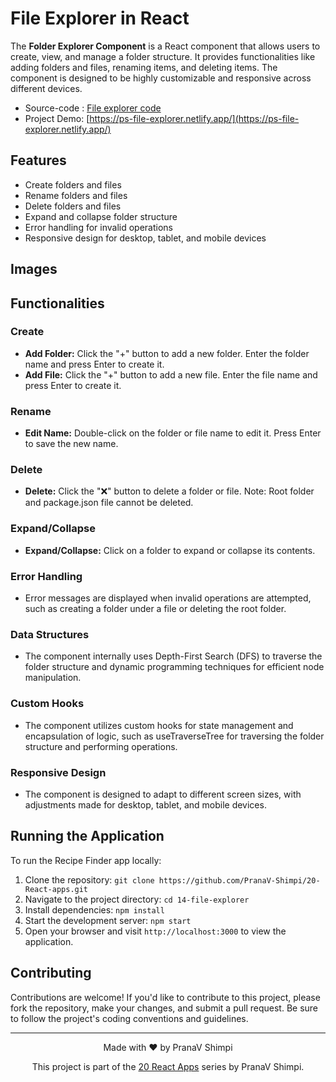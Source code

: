 # File Explorer in React

The **Folder Explorer Component** is a React component that allows users to create, view, and manage a folder structure. It provides functionalities like adding folders and files, renaming items, and deleting items. The component is designed to be highly customizable and responsive across different devices.

- Source-code : [File explorer code](https://github.com/PranaV-Shimpi/20-React-apps/tree/main/14-file-explorer)
- Project Demo: [https://ps-file-explorer.netlify.app/](https://ps-file-explorer.netlify.app/)


## Features

- Create folders and files
- Rename folders and files
- Delete folders and files
- Expand and collapse folder structure
- Error handling for invalid operations
- Responsive design for desktop, tablet, and mobile devices

## Images

## Functionalities

### Create

- **Add Folder:** Click the "+" button to add a new folder. Enter the folder name and press Enter to create it.
- **Add File:** Click the "+" button to add a new file. Enter the file name and press Enter to create it.

### Rename

- **Edit Name:** Double-click on the folder or file name to edit it. Press Enter to save the new name.

### Delete

- **Delete:** Click the "❌" button to delete a folder or file. Note: Root folder and package.json file cannot be deleted.

### Expand/Collapse

- **Expand/Collapse:** Click on a folder to expand or collapse its contents.

### Error Handling

- Error messages are displayed when invalid operations are attempted, such as creating a folder under a file or deleting the root folder.

### Data Structures

- The component internally uses Depth-First Search (DFS) to traverse the folder structure and dynamic programming techniques for efficient node manipulation.

### Custom Hooks

- The component utilizes custom hooks for state management and encapsulation of logic, such as useTraverseTree for traversing the folder structure and performing operations.

### Responsive Design

- The component is designed to adapt to different screen sizes, with adjustments made for desktop, tablet, and mobile devices.


## Running the Application

To run the Recipe Finder app locally:

1. Clone the repository: `git clone https://github.com/PranaV-Shimpi/20-React-apps.git`
2. Navigate to the project directory: `cd 14-file-explorer`
3. Install dependencies: `npm install`
4. Start the development server: `npm start`
5. Open your browser and visit `http://localhost:3000` to view the application.

## Contributing
Contributions are welcome! If you'd like to contribute to this project, please fork the repository, make your changes, and submit a pull request. Be sure to follow the project's coding conventions and guidelines.

---

<p align="center">
 Made with ❤️ by  PranaV Shimpi
</p>


<p align="center" >This project is part of the <a href="https://github.com/PranaV-Shimpi/20-React-apps" target="_blank">20 React Apps</a> series by PranaV Shimpi.</p>
